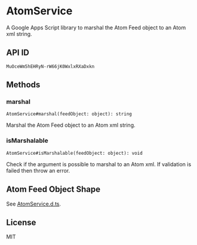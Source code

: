 # AtomService

A Google Apps Script library to marshal the Atom Feed object to an Atom xml string.

## API ID

`MuOceWm5hEHRyN-rW66jK0WxlxRXaDxkn`

## Methods

### marshal

`AtomService#marshal(feedObject: object): string`

Marshal the Atom Feed object to an Atom xml string.

### isMarshalable

`AtomService#isMarshalable(feedObject: object): void`

Check if the argument is possible to marshal to an Atom xml.
If validation is failed then throw an error.

## Atom Feed Object Shape

See [AtomService.d.ts](./AtomService.d.ts).

## License

MIT
